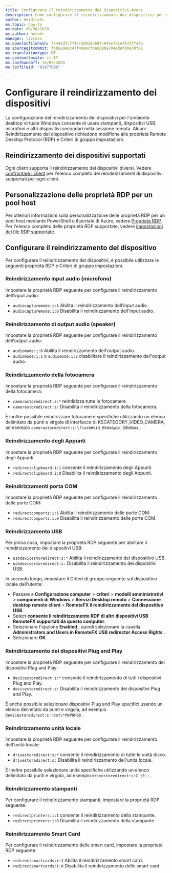 ```yaml
---
title: Configurare il reindirizzamento dei dispositivi-Azure
description: Come configurare il reindirizzamento dei dispositivi per desktop virtuale di Windows.
author: Heidilohr
ms.topic: how-to
ms.date: 09/30/2020
ms.author: helohr
manager: lizross
ms.openlocfilehash: f3441d7c7f42c58928bb97c945e7b1e7673f7afa
ms.sourcegitcommit: fbb620e0c47f49a8cf0a568ba704edefd0e30f81
ms.translationtype: MT
ms.contentlocale: it-IT
ms.lasthandoff: 10/09/2020
ms.locfileid: "91877096"
---
```

# <a name="configure-device-redirections"></a>Configurare il reindirizzamento dei dispositivi

La configurazione del reindirizzamento dei dispositivi per l'ambiente desktop virtuale Windows consente di usare stampanti, dispositivi USB, microfoni e altri dispositivi secondari nella sessione remota. Alcuni Reindirizzamento del dispositivo richiedono modifiche alle proprietà Remote Desktop Protocol (RDP) e Criteri di gruppo impostazioni.

## <a name="supported-device-redirections"></a>Reindirizzamento dei dispositivi supportati

Ogni client supporta il reindirizzamento dei dispositivi diversi. Vedere [confrontare i client](https://docs.microsoft.com/windows-server/remote/remote-desktop-services/clients/remote-desktop-app-compare) per l'elenco completo dei reindirizzamenti di dispositivi supportati per ogni client.

## <a name="customizing-rdp-properties-for-a-host-pool"></a>Personalizzazione delle proprietà RDP per un pool host

Per ulteriori informazioni sulla personalizzazione delle proprietà RDP per un pool host mediante PowerShell o il portale di Azure, vedere [Proprietà RDP](customize-rdp-properties.md). Per l'elenco completo delle proprietà RDP supportate, vedere [impostazioni del file RDP supportate](https://docs.microsoft.com/windows-server/remote/remote-desktop-services/clients/rdp-files?context=/azure/virtual-desktop/context/context).

## <a name="setup-device-redirections"></a>Configurare il reindirizzamento del dispositivo

Per configurare il reindirizzamento dei dispositivi, è possibile utilizzare le seguenti proprietà RDP e Criteri di gruppo impostazioni.

### <a name="audio-input-microphone-redirection"></a>Reindirizzamento input audio (microfono)

Impostare la proprietà RDP seguente per configurare il reindirizzamento dell'input audio:

- `audiocapturemode:i:1` Abilita il reindirizzamento dell'input audio.
- `audiocapturemode:i:0` Disabilita il reindirizzamento dell'input audio.

### <a name="audio-output-speaker-redirection"></a>Reindirizzamento di output audio (speaker)

Impostare la proprietà RDP seguente per configurare il reindirizzamento dell'output audio:

- `audiomode:i:0` Abilita il reindirizzamento dell'output audio.
- `audiomode:i:1` o `audiomode:i:2` disabilitare il reindirizzamento dell'output audio.

### <a name="camera-redirection"></a>Reindirizzamento della fotocamera

Impostare la proprietà RDP seguente per configurare il reindirizzamento della fotocamera:

- `camerastoredirect:s:*` reindirizza tutte le fotocamere.
- `camerastoredirect:s:` Disabilita il reindirizzamento della fotocamera.

È inoltre possibile reindirizzare fotocamere specifiche utilizzando un elenco delimitato da punti e virgola di interfacce di KSCATEGORY_VIDEO_CAMERA, ad esempio `camerastoredirect:s:\?\usb#vid_0bda&pid_58b0&mi` .

### <a name="clipboard-redirection"></a>Reindirizzamento degli Appunti

Impostare la proprietà RDP seguente per configurare il reindirizzamento degli Appunti:

- `redirectclipboard:i:1` consente il reindirizzamento degli Appunti.
- `redirectclipboard:i:0` Disabilita il reindirizzamento degli Appunti.

### <a name="com-port-redirections"></a>Reindirizzamenti porta COM

Impostare la proprietà RDP seguente per configurare il reindirizzamento delle porte COM:

- `redirectcomports:i:1` Abilita il reindirizzamento delle porte COM.
- `redirectcomports:i:0` Disabilita il reindirizzamento delle porte COM.

### <a name="usb-redirection"></a>Reindirizzamento USB

Per prima cosa, impostare la proprietà RDP seguente per abilitare il reindirizzamento dei dispositivi USB:

- `usbdevicestoredirect:s:*` Abilita il reindirizzamento del dispositivo USB.
- `usbdevicestoredirect:s:` Disabilita il reindirizzamento dei dispositivi USB.

In secondo luogo, impostare il Criteri di gruppo seguente sul dispositivo locale dell'utente:

- Passare a **Configurazione computer**  >  **criteri** >  **modelli amministrativi**  >  **componenti di Windows**  >  **Servizi Desktop remoto**  >  **Connessione desktop remoto client**  >  **RemoteFX il reindirizzamento del dispositivo USB**.
- Select **consente il reindirizzamento RDP di altri dispositivi USB RemoteFX supportati da questo computer**.
- Selezionare l'opzione **Enabled** , quindi selezionare la casella **Administrators and Users in RemoteFX USB redirector Access Rights** .
- Selezionare **OK**.

### <a name="plug-and-play-device-redirection"></a>Reindirizzamento dei dispositivi Plug and Play

Impostare la proprietà RDP seguente per configurare il reindirizzamento dei dispositivi Plug and Play:

- `devicestoredirect:s:*` consente il reindirizzamento di tutti i dispositivi Plug and Play.
- `devicestoredirect:s:` Disabilita il reindirizzamento dei dispositivi Plug and Play.

È anche possibile selezionare dispositivi Plug and Play specifici usando un elenco delimitato da punti e virgola, ad esempio `devicestoredirect:s:root\*PNP0F08` .

### <a name="local-drive-redirection"></a>Reindirizzamento unità locale

Impostare la proprietà RDP seguente per configurare il reindirizzamento dell'unità locale:

- `drivestoredirect:s:*` consente il reindirizzamento di tutte le unità disco.
- `drivestoredirect:s:` Disabilita il reindirizzamento dell'unità locale.

È inoltre possibile selezionare unità specifiche utilizzando un elenco delimitato da punti e virgola, ad esempio `drivestoredirect:s:C:;E:;` .

### <a name="printer-redirection"></a>Reindirizzamento stampanti

Per configurare il reindirizzamento stampanti, impostare la proprietà RDP seguente:

- `redirectprinters:i:1` consente il reindirizzamento della stampante.
- `redirectprinters:i:0` Disabilita il reindirizzamento della stampante.

### <a name="smart-card-redirection"></a>Reindirizzamento Smart Card

Per configurare il reindirizzamento delle smart card, impostare la proprietà RDP seguente:

- `redirectsmartcards:i:1` Abilita il reindirizzamento smart card.
- `redirectsmartcards:i:0` Disabilita il reindirizzamento delle smart card.
